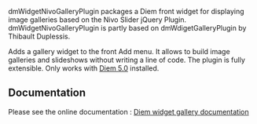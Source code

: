 dmWidgetNivoGalleryPlugin packages a Diem front widget for displaying image galleries based on the Nivo Slider jQuery Plugin.
dmWidgetNivoGalleryPlugin is partly based on dmWdigetGalleryPlugin by Thibault Duplessis.

Adds a gallery widget to the front Add menu.
It allows to build image galleries and slideshows without writing a line of code.
The plugin is fully extensible. Only works with [Diem 5.0](http://diem-project.org/) installed.

Documentation
-------------

Please see the online documentation : [Diem widget gallery documentation](http://diem-project.org/plugins/dmwidgetgalleryplugin)
